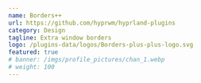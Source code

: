 ```yaml
---
name: Borders++
url: https://github.com/hyprwm/hyprland-plugins
category: Design
tagline: Extra window borders
logo: /plugins-data/logos/Borders-plus-plus-logo.svg
featured: true
# banner: /imgs/profile_pictures/chan_1.webp
# weight: 100
---
```

